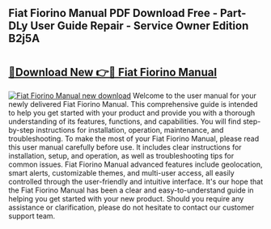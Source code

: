 ## Fiat Fiorino Manual PDF Download Free - Part-DLy User Guide Repair - Service Owner Edition B2j5A

# <h2><a href="http://bc77651.oget.top/?id=Fiat+Fiorino+Manual">🔗Download New 👉🔴 Fiat Fiorino Manual</a></h2>

[![Fiat Fiorino Manual new download](https://i.imgur.com/5g1atiW.png)](http://bc77651.oget.top/?id=Fiat+Fiorino+Manual)
Welcome to the user manual for your newly delivered Fiat Fiorino Manual. This comprehensive guide is intended to help you get started with your product and provide you with a thorough understanding of its features, functions, and capabilities. You will find step-by-step instructions for installation, operation, maintenance, and troubleshooting. To make the most of your Fiat Fiorino Manual, please read this user manual carefully before use. It includes clear instructions for installation, setup, and operation, as well as troubleshooting tips for common issues. Fiat Fiorino Manual advanced features include geolocation, smart alerts, customizable themes, and multi-user access, all easily controlled through the user-friendly and intuitive interface. It's our hope that the Fiat Fiorino Manual has been a clear and easy-to-understand guide in helping you get started with your new product. Should you require any assistance or clarification, please do not hesitate to contact our customer support team.
